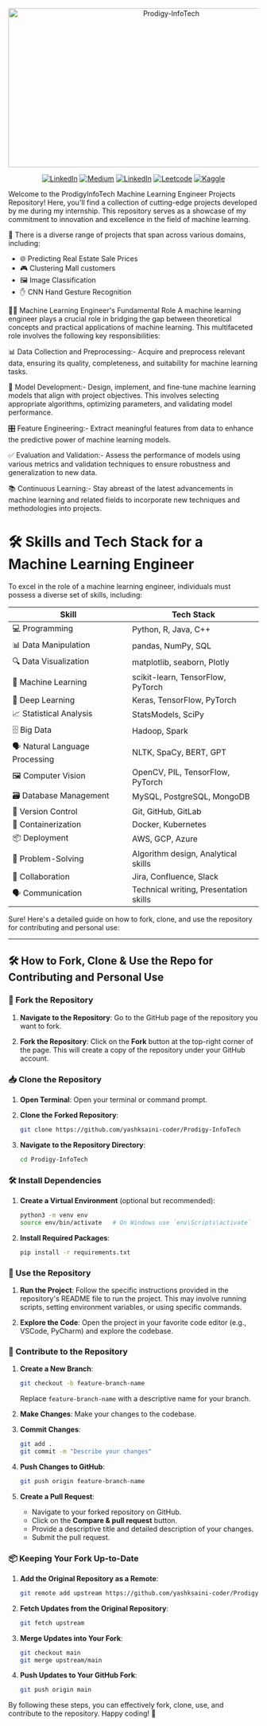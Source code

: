 <div align='center'>
   <img src="https://socialify.git.ci/yashksaini-coder/Prodigy-InfoTech/image?font=Source%20Code%20Pro&forks=1&issues=1&language=1&name=1&owner=1&pattern=Plus&pulls=1&stargazers=1&theme=Dark" alt="Prodigy-InfoTech" width="640" height="320"/>

   [![LinkedIn](https://img.shields.io/badge/GitHub-100000?style=for-the-badge&logo=github&logoColor=white)](https://linkedin.com/in/yashksaini)
   [![Medium](https://img.shields.io/badge/Medium-12100E?style=for-the-badge&logo=medium&logoColor=white)](https://medium.com/@yashksaini)
   [![LinkedIn](https://img.shields.io/badge/LinkedIn-0077B5?style=for-the-badge&logo=linkedin&logoColor=white)](https://www.linkedin.com/in/yashksaini/)
   [![Leetcode](https://img.shields.io/badge/-LeetCode-FFA116?style=for-the-badge&logo=LeetCode&logoColor=black)](https://leetcode.com/u/yashksaini/)
   [![Kaggle](https://img.shields.io/badge/Kaggle-20BEFF?style=for-the-badge&logo=Kaggle&logoColor=white)](https://www.kaggle.com/yashsaini007)
</div>

Welcome to the ProdigyInfoTech Machine Learning Engineer Projects Repository! Here, you'll find a collection of cutting-edge projects developed by me during my internship. This repository serves as a showcase of my commitment to innovation and excellence in the field of machine learning.

🚀 There is a diverse range of projects that span across various domains, including:

- 🌐 Predicting Real Estate Sale Prices
- 🎮 Clustering Mall customers
- 🖼️ Image Classification
- ✋ CNN Hand Gesture Recognition

👨‍💻 Machine Learning Engineer's Fundamental Role
A machine learning engineer plays a crucial role in bridging the gap between theoretical concepts and practical applications of machine learning. This multifaceted role involves the following key responsibilities:

📊 Data Collection and Preprocessing:-
Acquire and preprocess relevant data, ensuring its quality, completeness, and suitability for machine learning tasks.

🧠 Model Development:-
Design, implement, and fine-tune machine learning models that align with project objectives. This involves selecting appropriate algorithms, optimizing parameters, and validating model performance.

🎛️ Feature Engineering:-
Extract meaningful features from data to enhance the predictive power of machine learning models.

✅ Evaluation and Validation:-
Assess the performance of models using various metrics and validation techniques to ensure robustness and generalization to new data.

📚 Continuous Learning:-
Stay abreast of the latest advancements in machine learning and related fields to incorporate new techniques and methodologies into projects.

# 🛠️ Skills and Tech Stack for a Machine Learning Engineer
To excel in the role of a machine learning engineer, individuals must possess a diverse set of skills, including:

| Skill                | Tech Stack                          |
|----------------------|-------------------------------------|
| 💻 Programming       | Python, R, Java, C++                |
| 📊 Data Manipulation | pandas, NumPy, SQL                  |
| 🔍 Data Visualization | matplotlib, seaborn, Plotly         |
| 🧠 Machine Learning  | scikit-learn, TensorFlow, PyTorch   |
| 🤖 Deep Learning     | Keras, TensorFlow, PyTorch          |
| 📈 Statistical Analysis | StatsModels, SciPy               |
| 🗄️ Big Data         | Hadoop, Spark                       |
| 🗣️ Natural Language Processing | NLTK, SpaCy, BERT, GPT  |
| 🖼️ Computer Vision  | OpenCV, PIL, TensorFlow, PyTorch    |
| 🗃️ Database Management | MySQL, PostgreSQL, MongoDB       |
| 🔄 Version Control   | Git, GitHub, GitLab                 |
| 🐳 Containerization  | Docker, Kubernetes                  |
| 📦 Deployment        | AWS, GCP, Azure                     |
| 🧩 Problem-Solving   | Algorithm design, Analytical skills |
| 🤝 Collaboration     | Jira, Confluence, Slack             |
| 🗣️ Communication    | Technical writing, Presentation skills |

Sure! Here's a detailed guide on how to fork, clone, and use the repository for contributing and personal use:

---

## 🛠️ How to Fork, Clone & Use the Repo for Contributing and Personal Use

### 📌 Fork the Repository

1. **Navigate to the Repository**: Go to the GitHub page of the repository you want to fork.

2. **Fork the Repository**: Click on the **Fork** button at the top-right corner of the page. This will create a copy of the repository under your GitHub account.

### 📥 Clone the Repository

1. **Open Terminal**: Open your terminal or command prompt.

2. **Clone the Forked Repository**:
   ```bash
   git clone https://github.com/yashksaini-coder/Prodigy-InfoTech
   ```
   
3. **Navigate to the Repository Directory**:
   ```bash
   cd Prodigy-InfoTech
   ```

### 🛠️ Install Dependencies

1. **Create a Virtual Environment** (optional but recommended):
   ```bash
   python3 -m venv env
   source env/bin/activate   # On Windows use `env\Scripts\activate`
   ```

2. **Install Required Packages**:
   ```bash
   pip install -r requirements.txt
   ```

### 🚀 Use the Repository

1. **Run the Project**:
   Follow the specific instructions provided in the repository's README file to run the project. This may involve running scripts, setting environment variables, or using specific commands.

2. **Explore the Code**:
   Open the project in your favorite code editor (e.g., VSCode, PyCharm) and explore the codebase.

### 🤝 Contribute to the Repository

1. **Create a New Branch**:
   ```bash
   git checkout -b feature-branch-name
   ```
   Replace `feature-branch-name` with a descriptive name for your branch.

2. **Make Changes**: Make your changes to the codebase.

3. **Commit Changes**:
   ```bash
   git add .
   git commit -m "Describe your changes"
   ```

4. **Push Changes to GitHub**:
   ```bash
   git push origin feature-branch-name
   ```

5. **Create a Pull Request**:
   - Navigate to your forked repository on GitHub.
   - Click on the **Compare & pull request** button.
   - Provide a descriptive title and detailed description of your changes.
   - Submit the pull request.

### 📦 Keeping Your Fork Up-to-Date

1. **Add the Original Repository as a Remote**:
   ```bash
   git remote add upstream https://github.com/yashksaini-coder/Prodigy-InfoTech
   ```

2. **Fetch Updates from the Original Repository**:
   ```bash
   git fetch upstream
   ```

3. **Merge Updates into Your Fork**:
   ```bash
   git checkout main
   git merge upstream/main
   ```

4. **Push Updates to Your GitHub Fork**:
   ```bash
   git push origin main
   ```

By following these steps, you can effectively fork, clone, use, and contribute to the repository. Happy coding! 🚀
